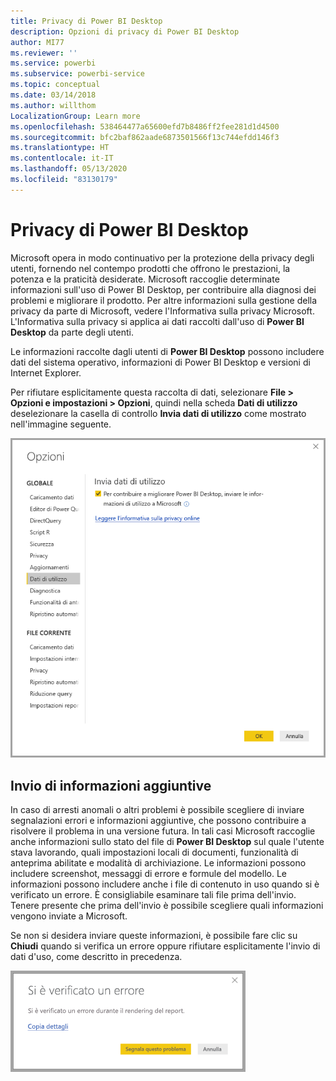 ```yaml
---
title: Privacy di Power BI Desktop
description: Opzioni di privacy di Power BI Desktop
author: MI77
ms.reviewer: ''
ms.service: powerbi
ms.subservice: powerbi-service
ms.topic: conceptual
ms.date: 03/14/2018
ms.author: willthom
LocalizationGroup: Learn more
ms.openlocfilehash: 538464477a65600efd7b8486ff2fee281d1d4500
ms.sourcegitcommit: bfc2baf862aade6873501566f13c744efdd146f3
ms.translationtype: HT
ms.contentlocale: it-IT
ms.lasthandoff: 05/13/2020
ms.locfileid: "83130179"
---
```

# <a name="power-bi-desktop-privacy"></a>Privacy di Power BI Desktop

Microsoft opera in modo continuativo per la protezione della privacy degli utenti, fornendo nel contempo prodotti che offrono le prestazioni, la potenza e la praticità desiderate. Microsoft raccoglie determinate informazioni sull'uso di Power BI Desktop, per contribuire alla diagnosi dei problemi e migliorare il prodotto. Per altre informazioni sulla gestione della privacy da parte di Microsoft, vedere l'Informativa sulla privacy Microsoft. L'Informativa sulla privacy si applica ai dati raccolti dall'uso di **Power BI Desktop** da parte degli utenti.
 
Le informazioni raccolte dagli utenti di **Power BI Desktop** possono includere dati del sistema operativo, informazioni di Power BI Desktop e versioni di Internet Explorer. 
 
Per rifiutare esplicitamente questa raccolta di dati, selezionare **File > Opzioni e impostazioni > Opzioni**, quindi nella scheda **Dati di utilizzo** deselezionare la casella di controllo **Invia dati di utilizzo** come mostrato nell'immagine seguente.

![Impostazioni delle opzioni per Invia dati di utilizzo](media/desktop-privacy/privacy_01.png)

## <a name="sending-additional-information"></a>Invio di informazioni aggiuntive

In caso di arresti anomali o altri problemi è possibile scegliere di inviare segnalazioni errori e informazioni aggiuntive, che possono contribuire a risolvere il problema in una versione futura. In tali casi Microsoft raccoglie anche informazioni sullo stato del file di **Power BI Desktop** sul quale l'utente stava lavorando, quali impostazioni locali di documenti, funzionalità di anteprima abilitate e modalità di archiviazione. Le informazioni possono includere screenshot, messaggi di errore e formule del modello. Le informazioni possono includere anche i file di contenuto in uso quando si è verificato un errore. È consigliabile esaminare tali file prima dell'invio. Tenere presente che prima dell'invio è possibile scegliere quali informazioni vengono inviate a Microsoft.  
 
Se non si desidera inviare queste informazioni, è possibile fare clic su **Chiudi** quando si verifica un errore oppure rifiutare esplicitamente l'invio di dati d'uso, come descritto in precedenza. 

![Finestra di dialogo di arresto anomalo](media/desktop-privacy/privacy_02.png)
